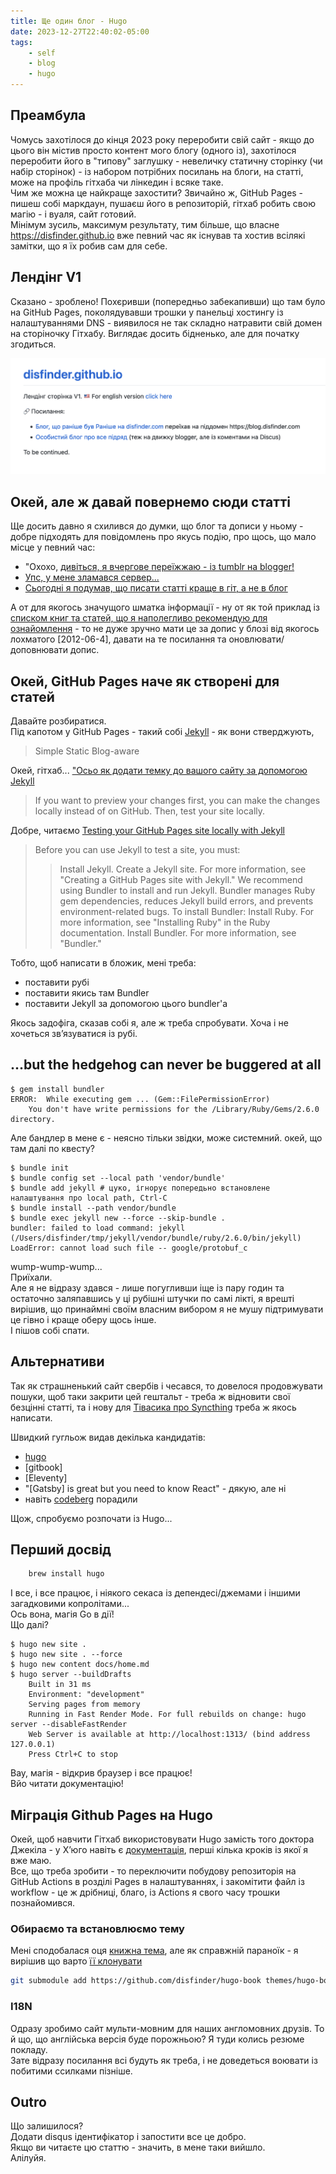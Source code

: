 ```yaml
---
title: Ще один блог - Hugo
date: 2023-12-27T22:40:02-05:00
tags:
    - self
    - blog
    - hugo
---
```


## Преамбула

Чомусь захотілося до кінця 2023 року переробити свій сайт - якщо до цього він містив просто контент мого блогу (одного із), захотілося переробити його в "типову" заглушку - невеличку статичну сторінку (чи набір сторінок) - із набором потрібних посилань на блоги, на статті, може на профіль гітхаба чи лінкедин і всяке таке.  
Чим же можна це найкраще захостити? Звичайно ж, GitHub Pages - пишеш собі маркдаун, пушаєш його в репозиторій, гітхаб робить свою магію - і вуаля, сайт готовий.  
Мінімум зусиль, максимум результату, тим більше, що власне https://disfinder.github.io вже певний час як існував та хостив всілякі замітки, що я їх робив сам для себе.
<!--more-->
## Лендінг V1

Сказано - зроблено!
Похєривши (попередньо забекапивши) що там було на GitHub Pages, поколядувавши трошки у панельці хостингу із налаштуваннями DNS - виявилося не так складно натравити свій домен на сторіночку Гітхабу. Виглядає досить бідненько, але для початку згодиться.

![landing-v1-screenshot](20231227224950.png)

## Окей, але ж давай повернемо сюди статті

Ще досить давно я схилився до думки, що блог та дописи у ньому - добре підходять для повідомлень про якусь подію, про щось, що мало місце у певний час:

- "Охохо, [дивіться, я вчергове переїжжаю - із tumblr на blogger!](blog.disfinder.com/2012/09/blog-post_1875.html)
- [Упс, у мене зламався сервер...](https://p.disfinder.com/2021/02/blog-post_22.html)
- [Сьогодні я подумав, що писати статті краще в гіт, а не в блог](https://p.disfinder.com/2021/12/blog-post.html)

А от для якогось значущого шматка інформації - ну от як той приклад із [списком книг та статей, що я наполегливо рекомендую для ознайомлення](/docs/articles/must-read/) - то не дуже зручно мати це за допис у блозі від якогось лохматого [2012-06-4], давати на те посилання та оновлювати/доповнювати допис.

## Окей, GitHub Pages наче як створені для статей

Давайте розбиратися.  
Під капотом у GitHub Pages - такий собі [Jekyll](https://jekyllrb.com/) - як вони стверджують,
> Simple Static Blog-aware

Окей, гітхаб... ["Осьо як додати темку до вашого сайту за допомогою Jekyll](https://docs.github.com/en/pages/setting-up-a-github-pages-site-with-jekyll/adding-a-theme-to-your-github-pages-site-using-jekyll)

>If you want to preview your changes first, you can make the changes locally instead of on GitHub. Then, test your site locally.

Добре, читаємо [Testing your GitHub Pages site locally with Jekyll](https://docs.github.com/en/pages/setting-up-a-github-pages-site-with-jekyll/testing-your-github-pages-site-locally-with-jekyll)

> Before you can use Jekyll to test a site, you must:
>> Install Jekyll.
    Create a Jekyll site. For more information, see "Creating a GitHub Pages site with Jekyll."
>> We recommend using Bundler to install and run Jekyll. Bundler manages Ruby gem dependencies, reduces Jekyll build errors, and prevents environment-related bugs. To install Bundler:
>> Install Ruby. For more information, see "Installing Ruby" in the Ruby documentation.
    Install Bundler. For more information, see "Bundler."

Тобто, щоб написати в бложик, мені треба:

- поставити рубі
- поставити якись там Bundler
- поставити Jekyll за допомогою цього bundler'a

Якось задофіга, сказав собі я, але ж треба спробувати. Хоча і не хочеться звʼязуватися із рубі.

## ...but the hedgehog can never be buggered at all

```shell
$ gem install bundler
ERROR:  While executing gem ... (Gem::FilePermissionError)
    You don't have write permissions for the /Library/Ruby/Gems/2.6.0 directory.
```

Але бандлер в мене є - неясно тільки звідки, може системний.
окей, що там далі по квесту?

```shell
$ bundle init
$ bundle config set --local path 'vendor/bundle'
$ bundle add jekyll # цуко, ігнорує попередьно встановлене налаштування про local path, Ctrl-C
$ bundle install --path vendor/bundle
$ bundle exec jekyll new --force --skip-bundle .
bundler: failed to load command: jekyll (/Users/disfinder/tmp/jekyll/vendor/bundle/ruby/2.6.0/bin/jekyll)
LoadError: cannot load such file -- google/protobuf_c
```

wump-wump-wump...  
Приїхали.  
Але я не відразу здався - лише погугливши іще із пару годин та остаточно заляпавшись у ці рубішні штучки по самі лікті, я врешті вирішив, що принаймні своїм власним вибором я не мушу підтримувати це гівно і краще оберу щось інше.  
І пішов собі спати.

## Альтернативи

Так як страшненький сайт свербів і чесався, то довелося продовжувати пошуки, щоб таки закрити цей гештальт - треба ж відновити свої безцінні статті, та і нову для [Тівасика про Syncthing](https://blog.tivasyk.info/blog/2023/12/10/docker-migration.html#comment-6351525823) треба ж якось написати.

Швидкий гугльож видав декілька кандидатів:

- [hugo](https://gohugo.io/)
- [gitbook]
- [Eleventy]
- "[Gatsby] is great but you need to know React" - дякую, але ні
- навіть [codeberg](https://tonisagrista.com/blog/2022/codeberg-setup/) порадили

Щож, спробуємо розпочати із Hugo...

## Перший досвід

```ruby
    brew install hugo
```

І все, і все працює, і ніякого секаса із депендесі/джемами і іншими загадковими копролітами...  
Ось вона, магія Go в дії!  
Що далі?

```shell
$ hugo new site .
$ hugo new site . --force
$ hugo new content docs/home.md
$ hugo server --buildDrafts
    Built in 31 ms
    Environment: "development"
    Serving pages from memory
    Running in Fast Render Mode. For full rebuilds on change: hugo server --disableFastRender
    Web Server is available at http://localhost:1313/ (bind address 127.0.0.1)
    Press Ctrl+C to stop
```

Вау, магія - відкрив браузер і все працює!  
Вйо читати документацію!

## Міграція Github Pages на Hugo

Окей, щоб навчити Гітхаб використовувати Hugo замість того доктора Джекіла - у Хʼюго навіть є [документація](https://gohugo.io/hosting-and-deployment/hosting-on-github/), перші кілька кроків із якої я вже маю.  
Все, що треба зробити - то переключити побудову репозиторія на GitHub Actions в розділі Pages в налаштуваннях, і закомітити файл із workflow - це ж дрібниці, благо, із Actions я свого часу трошки познайомився.

### Обираємо та встановлюємо тему

Мені сподобалася оця [книжна тема](https://themes.gohugo.io/themes/hugo-book/), але як справжній параноїк - я вирішив що варто [її клонувати](https://github.com/disfinder/hugo-book)

```bash
git submodule add https://github.com/disfinder/hugo-book themes/hugo-book
```

### I18N

Одразу зробимо сайт мульти-мовним для наших англомовних друзів. То й що, що англійська версія буде порожньою? Я туди колись резюме покладу.  
Зате відразу посилання всі будуть як треба, і не доведеться воювати із побитими ссилками пізніше.

## Outro
Що залишилося?  
Додати disqus ідентифікатор і запостити все це добро.  
Якщо ви читаєте цю статтю - значить, в мене таки вийшло.  
Алілуйя.
